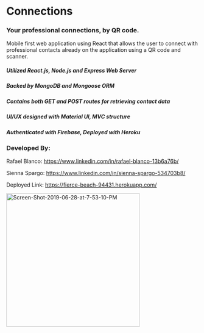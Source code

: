 # Connections

### Your professional connections, by QR code.
Mobile first web application using React that allows the user to connect with professional contacts already on the application using a QR code and scanner. 

##### Utilized React.js, Node.js and Express Web Server
##### Backed by MongoDB and Mongoose ORM
##### Contains both GET and POST routes for retrieving contact data
##### UI/UX designed with Material UI, MVC structure
##### Authenticated with Firebase, Deployed with Heroku

### Developed By:

Rafael Blanco: https://www.linkedin.com/in/rafael-blanco-13b6a76b/

Sienna Spargo: https://www.linkedin.com/in/sienna-spargo-534703b8/

Deployed Link: https://fierce-beach-94431.herokuapp.com/


<p align="left">
  <a href="https://fierce-beach-94431.herokuapp.com/"> <img src="https://i.ibb.co/XD0Sv0Y/Screen-Shot-2019-06-28-at-7-53-10-PM.jpg" alt="Screen-Shot-2019-06-28-at-7-53-10-PM" width="350" title="homepage"></a>
</p>

